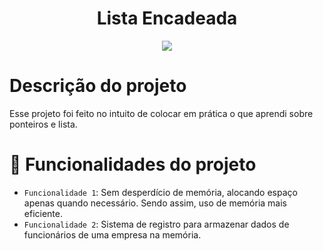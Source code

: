 <h1 align="center"> Lista Encadeada </h1>

<p align="center">
<img loading="lazy" src="http://img.shields.io/static/v1?label=STATUS&message=FINALIZADO&color=GREEN&style=for-the-badge"/>
</p>


# Descrição do projeto
<p>
  Esse projeto foi feito no intuito de colocar em prática o que aprendi sobre ponteiros e lista.
</p>

# :hammer: Funcionalidades do projeto
- `Funcionalidade 1`: Sem desperdício de memória, alocando espaço apenas quando necessário. Sendo assim, uso de memória mais eficiente.
- `Funcionalidade 2`: Sistema de registro para armazenar dados de funcionários de uma empresa na memória.
